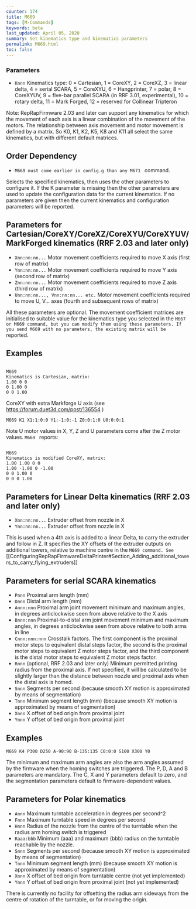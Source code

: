 ```yaml
---
counter: 174
title: M669
tags: [M-Commands] 
keywords: beta 
last_updated: April 05, 2020 
summary: Set kinematics type and kinematics parameters 
permalink: M669.html
toc: false 
---
```



### Parameters

* `Knnn` Kinematics type: 0 = Cartesian, 1 = CoreXY, 2 = CoreXZ, 3 = linear delta, 4 = serial SCARA, 5 = CoreXYU, 6 = Hangprinter, 7 = polar, 8 = CoreXYUV, 9 = five-bar parallel SCARA (in RRF 3.01, experimental), 10 = rotary delta, 11 = Mark Forged, 12 = reserved for Collinear Tripteron

Note: RepRapFirmware 2.03 and later can support any kinematics for which the movement of each axis is a linear combination of the movement of the motors. The relationship between axis movement and motor movement is defined by a matrix. So K0, K1, K2, K5, K8 and K11 all select the same kinematics, but with different default matrices.

## Order Dependency

* ` M669 must come earlier in config.g than any M671  ` command.

Selects the specified kinematics, then uses the other parameters to configure it. If the K parameter is missing then the other parameters are used to update the configuration data for the current kinematics. If no parameters are given then the current kinematics and configuration parameters will be reported.

## Parameters for Cartesian/CoreXY/CoreXZ/CoreXYU/CoreXYUV/MarkForged kinematics (RRF 2.03 and later only) 

* `Xnn:nn:nn...` Motor movement coefficients required to move X axis (first row of matrix)
* `Ynn:nn:nn...` Motor movement coefficients required to move Y axis (second row of matrix)
* `Znn:nn:nn...` Motor movement coefficients required to move Z axis (third row of matrix)
* `Unn:nn:nn..., Vnn:nn:nn... etc.` Motor movement coefficients required to move U, V... axes (fourth and subsequent rows of matrix)

All these parameters are optional. The movement coefficient matrices are initialised to suitable value for the kinematics type you selected in the ` M667 or M669 command, but you can modify them using these parameters. If you send M669 with no parameters, the existing matrix will be  ` reported.

## Examples

```

M669
Kinematics is Cartesian, matrix:
1.00 0 0
0 1.00 0
0 0 1.00

```

CoreXY with extra Markforge U axis (see https://forum.duet3d.com/post/136554 )

```
M669 K1 X1:1:0:0 Y1:-1:0:-1 Z0:0:1:0 U0:0:0:1
```

Note U motor values in X, Y, Z and U parameters come after the Z motor values. ` M669  ` reports:

```

M669
Kinematics is modified CoreXY, matrix:
1.00 1.00 0 0
1.00 -1.00 0 -1.00
0 0 1.00 0
0 0 0 1.00

```

## Parameters for Linear Delta kinematics (RRF 2.03 and later only) 

* `Xnn:nn:nn...` Extruder offset from nozzle in X
* `Ynn:nn:nn...` Extruder offset from nozzle in X

This is used when a 4th axis is added to a linear Delta, to carry the extruder and follow in Z. It specifies the XY offsets of the extruder outputs on additional towers, relative to machine centre in the ` M669 command. See  ` [[ConfiguringRepRapFirmwareDeltaPrinter#Section_Adding_additional_towers_to_carry_flying_extruders]]

## Parameters for serial SCARA kinematics 

* `Pnnn` Proximal arm length (mm)
* `Dnnn` Distal arm length (mm)
* `Annn:nnn` Proximal arm joint movement minimum and maximum angles, in degrees anticlockwise seen from above relative to the X axis 
* `Bnnn:nnn` Proximal-to-distal arm joint movement minimum and maximum angles, in degrees anticlockwise seen from above relative to both arms in line
* `Cnnn:nnn:nnn` Crosstalk factors. The first component is the proximal motor steps to equivalent distal steps factor, the second is the proximal motor steps to equivalent Z motor steps factor, and the third component is the distal motor steps to equivalent Z motor steps factor.
* `Rnnn` (optional, RRF 2.03 and later only) Minimum permitted printing radius from the proximal axis. If not specified, it will be calculated to be slightly larger than the distance between nozzle and proximal axis when the distal axis is homed.
* `Snnn` Segments per second (because smooth XY motion is approximated by means of segmentation)
* `Tnnn` Minimum segment length (mm) (because smooth XY motion is approximated by means of segmentation)
* `Xnnn` X offset of bed origin from proximal joint
* `Ynnn` Y offset of bed origin from proximal joint

## Examples

```
M669 K4 P300 D250 A-90:90 B-135:135 C0:0:0 S100 X300 Y0
```

The minimum and maximum arm angles are also the arm angles assumed by the firmware when the homing switches are triggered. The P, D, A and B parameters are mandatory. The C, X and Y parameters default to zero, and the segmentation parameters default to firmware-dependent values.

## Parameters for Polar kinematics 

* `Annn` Maximum turntable acceleration in degrees per second^2
* `Fnnn` Maximum turntable speed in degrees per second
* `Hnnn` Radius of the nozzle from the centre of the turntable when the radius arm homing switch is triggered
* `Raaa:bbb` Minimum (aaa) and maximum (bbb) radius on the turntable reachable by the nozzle.
* `Snnn` Segments per second (because smooth XY motion is approximated by means of segmentation)
* `Tnnn` Minimum segment length (mm) (because smooth XY motion is approximated by means of segmentation)
* `Xnnn` X offset of bed origin from turntable centre (not yet implemented)
* `Ynnn` Y offset of bed origin from proximal joint (not yet implemented)

There is currently no facility for offsetting the radius arm sideways from the centre of rotation of the turntable, or for moving the origin.

